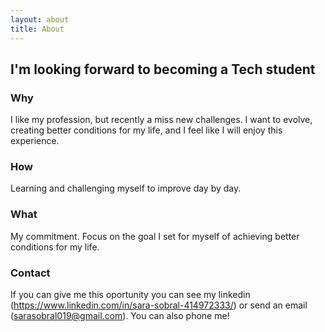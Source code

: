 ```yaml
---
layout: about
title: About
---
```


## I'm looking forward to becoming a Tech student

### Why

I like my profession, but recently a miss new challenges.
I want to evolve, creating better conditions for my life, and I feel like I will enjoy this experience.

### How

Learning and challenging myself to improve day by day.

### What

My commitment. Focus on the goal I set for myself of achieving better conditions for my life.

### Contact

If you can give me this oportunity you can see my linkedin (https://www.linkedin.com/in/sara-sobral-414972333/) or send an email (sarasobral019@gmail.com). You can also phone me!
